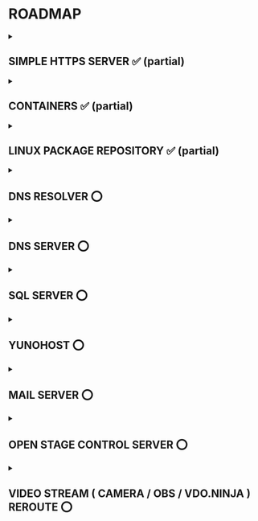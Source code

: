 # ROADMAP

<details><summary> <h2><b> SIMPLE HTTPS SERVER ✅ (partial) </b></h2> </summary>
   
- [x] working
- [x] no clear data visible in wireshark monitor
- [x] deploy via container
- [x] simple message board implementation 
- [ ] perform full security audit
</details>
<details><summary> <h2><b> CONTAINERS ✅ (partial) </b></h2> </summary>

- [x] docker ( **warning** only root in debian )
- [x] podman
- [x] HTTPSServer container
- [x] Arch Repo container  
</details>
<details><summary> <h2><b> LINUX PACKAGE REPOSITORY  ✅ (partial) </b></h2> </summary>
   
- [x] retrieve repository package files from zip files on a server using wget
- [x] host as https server
- [x] test http local archlinux custom repo
- [x] test https local archlinux custom repo
- [x] test https remote archlinux custom repo
- [x] create valid self signed key
- [ ] create valid authority-signed key
- [x] dockerfile
</details>
<details><summary> <h2><b> DNS RESOLVER ⭕ </b></h2> </summary>

- [x] try with https://github.com/MatthewVance/unbound-docker
- [x] dockerfile 

</details>
<details><summary> <h2><b> DNS SERVER ⭕ </b></h2> </summary>

- [ ] write and test
</details>
<details><summary> <h2><b> SQL SERVER ⭕ </b></h2> </summary>

- [ ] write and test

</details>
<details><summary> <h2><b> YUNOHOST ⭕ </b></h2> </summary>

- [ ] yunohost
- [ ] owncast
</details>
<details><summary> <h2><b> MAIL SERVER ⭕ </b></h2> </summary>

- [ ] write and test
</details>
<details><summary> <h2><b> OPEN STAGE CONTROL SERVER ⭕ </b></h2> </summary>

- [ ] write and test
</details>
<details><summary> <h2><b> VIDEO STREAM ( CAMERA / OBS / VDO.NINJA ) REROUTE ⭕ </b></h2> </summary>

- [ ] write and test
</details>
